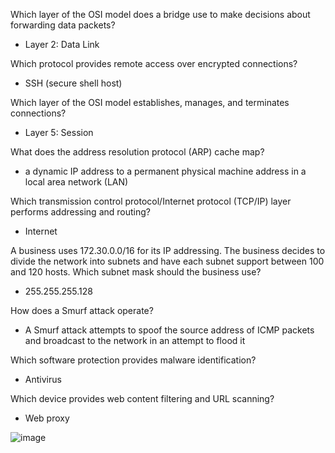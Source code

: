 Which layer of the OSI model does a bridge use to make decisions about forwarding data packets?

- Layer 2: Data Link

Which protocol provides remote access over encrypted connections?

- SSH (secure shell host)

Which layer of the OSI model establishes, manages, and terminates connections?

- Layer 5: Session

What does the address resolution protocol (ARP) cache map?

- a dynamic IP address to a permanent physical machine address in a local area network (LAN)

Which transmission control protocol/Internet protocol (TCP/IP) layer performs addressing and routing?

- Internet

A business uses 172.30.0.0/16 for its IP addressing. The business decides to divide the network into subnets and have each subnet support between 100 and 120 hosts. Which subnet mask should the business use?

- 255.255.255.128

How does a Smurf attack operate?

- A Smurf attack attempts to spoof the source address of ICMP packets and broadcast to the network in an attempt to flood it

Which software protection provides malware identification?

- Antivirus

Which device provides web content filtering and URL scanning?

- Web proxy


![image](https://github.com/dowd7/notes/assets/102552320/2ea9b647-25e7-4344-ad54-2c0fb9020ecd)
